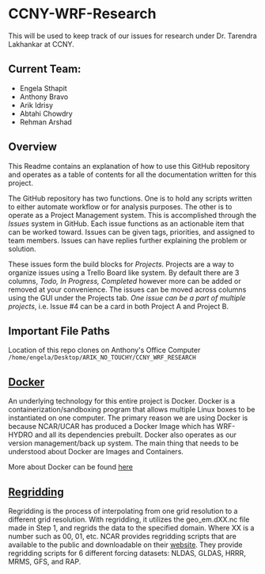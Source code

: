# CCNY-WRF-Research

This will be used to keep track of our issues for research under Dr. Tarendra Lakhankar at CCNY.

## Current Team:

- Engela Sthapit
- Anthony Bravo
- Arik Idrisy
- Abtahi Chowdry
- Rehman Arshad



## Overview
This Readme contains an explanation of how to use this GitHub repository and operates as a table of contents for all the documentation written for this project.

The GitHub repository has two functions. One is to hold any scripts written to either automate workflow or for analysis purposes. The other is to operate as a Project Management system. This is accomplished through the _Issues_ system in GitHub. Each issue functions as an actionable item that can be worked toward. Issues can be given tags, priorities, and  assigned to team members. Issues can have replies further explaining the problem or solution.

These issues form the build blocks for _Projects_. Projects are a way to organize issues using a Trello Board like system. By default there are 3 columns, _Todo, In Progress, Completed_ however more can be added or removed at your convenience. The issues can be moved across columns using the GUI under the Projects tab. _One issue can be a part of multiple projects_, i.e. Issue #4 can be a card in both Project A and Project B.

## Important File Paths
Location of this repo clones on Anthony's Office Computer
`
 /home/engela/Desktop/ARIK_NO_TOUCHY/CCNY_WRF_RESEARCH
`

## [Docker](https://github.com/WK-M/CCNY-WRF-Research/wiki/Docker)

An underlying technology for this entire project is Docker. Docker is a containerization/sandboxing program that allows multiple Linux boxes to be instantiated on one computer. The primary reason we are using Docker is because NCAR/UCAR has produced a Docker Image which has WRF-HYDRO and all its dependencies prebuilt. Docker also operates as our version management/back up system. The main thing that needs to be understood about Docker are Images and Containers.



More about Docker can be found [here](https://docs.docker.com/get-started/)


## [Regridding](https://github.com/WK-M/CCNY-WRF-Research/wiki/Regridding-and-Forcing)

Regridding is the process of interpolating from one grid resolution to a different grid resolution. With regridding, it utilizes the geo_em.dXX.nc file made in Step 1, and regrids the data to the specified domain. Where XX is a number such as 00, 01, etc.  NCAR provides regridding scripts that are available to the public and downloadable on their [website](https://ral.ucar.edu/projects/wrf_hydro/regridding-scripts). They provide regridding scripts for 6 different forcing datasets: NLDAS, GLDAS, HRRR, MRMS, GFS, and RAP.



